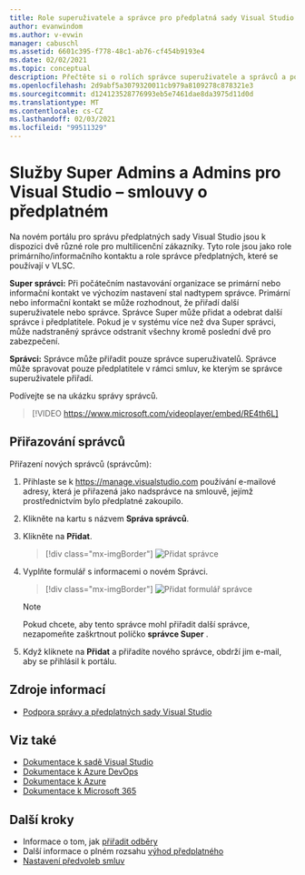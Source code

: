 ```yaml
---
title: Role superuživatele a správce pro předplatná sady Visual Studio
author: evanwindom
ms.author: v-evwin
manager: cabuschl
ms.assetid: 6601c395-f778-48c1-ab76-cf454b9193e4
ms.date: 02/02/2021
ms.topic: conceptual
description: Přečtěte si o rolích správce superuživatele a správců a postup přiřazení správců.
ms.openlocfilehash: 2d9abf5a3079320011cb979a8109278c878321e3
ms.sourcegitcommit: d124123528776993eb5e7461dae8da3975d11d0d
ms.translationtype: MT
ms.contentlocale: cs-CZ
ms.lasthandoff: 02/03/2021
ms.locfileid: "99511329"
---
```

# <a name="super-admins-and-admins-for-visual-studio-subscription-agreements"></a>Služby Super Admins a Admins pro Visual Studio – smlouvy o předplatném

Na novém portálu pro správu předplatných sady Visual Studio jsou k dispozici dvě různé role pro multilicenční zákazníky. Tyto role jsou jako role primárního/informačního kontaktu a role správce předplatných, které se používají v VLSC.

**Super správci:** Při počátečním nastavování organizace se primární nebo informační kontakt ve výchozím nastavení stal nadtypem správce. Primární nebo informační kontakt se může rozhodnout, že přiřadí další superuživatele nebo správce. Správce Super může přidat a odebrat další správce i předplatitele. Pokud je v systému více než dva Super správci, může nadstraněný správce odstranit všechny kromě poslední dvě pro zabezpečení.

**Správci:** Správce může přiřadit pouze správce superuživatelů. Správce může spravovat pouze předplatitele v rámci smluv, ke kterým se správce superuživatele přiřadí.

Podívejte se na ukázku správy správců. 
> [!VIDEO https://www.microsoft.com/videoplayer/embed/RE4th6L]

## <a name="assigning-admins"></a>Přiřazování správců
Přiřazení nových správců (správcům):
1. Přihlaste se k https://manage.visualstudio.com používání e-mailové adresy, která je přiřazená jako nadsprávce na smlouvě, jejímž prostřednictvím bylo předplatné zakoupilo.
2. Klikněte na kartu s názvem **Správa správců**.
3. Klikněte na **Přidat**.
   > [!div class="mx-imgBorder"]
   > ![Přidat správce](_img/admin-roles/add-admins.png "Klikněte na okno spravovat správce a pak kliknutím na Přidat přiřaďte nové správce.")
4. Vyplňte formulář s informacemi o novém Správci.  
   > [!div class="mx-imgBorder"]
   > ![Přidat formulář správce](_img/admin-roles/add-form.png "Zadejte přihlašovací údaje pro nového správce a vyberte, jestli se mají nastavit jako správce super.  Pak klikněte na Přidat.")

   > [!NOTE]
   > Pokud chcete, aby tento správce mohl přiřadit další správce, nezapomeňte zaškrtnout políčko **správce Super** .

5. Když kliknete na **Přidat** a přiřadíte nového správce, obdrží jim e-mail, aby se přihlásil k portálu.  

## <a name="resources"></a>Zdroje informací
- [Podpora správy a předplatných sady Visual Studio](https://my.visualstudio.com/gethelp)

## <a name="see-also"></a>Viz také
- [Dokumentace k sadě Visual Studio](/visualstudio/)
- [Dokumentace k Azure DevOps](/azure/devops/)
- [Dokumentace k Azure](/azure/)
- [Dokumentace k Microsoft 365](/microsoft-365/)



## <a name="next-steps"></a>Další kroky
- Informace o tom, jak [přiřadit odběry](assign-license.md)
- Další informace o plném rozsahu [výhod předplatného](https://visualstudio.microsoft.com/vs/benefits/)
- [Nastavení předvoleb smluv](admin-prefs.md)